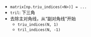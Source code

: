 - `matrix[np.triu_indices(<N>)] = ...`
- `tril`: 下三角
- 去除主对角线，从“副对角线”开始
    - `triu_indices(N, 1)`
    - `tril_indices(N, -1)`